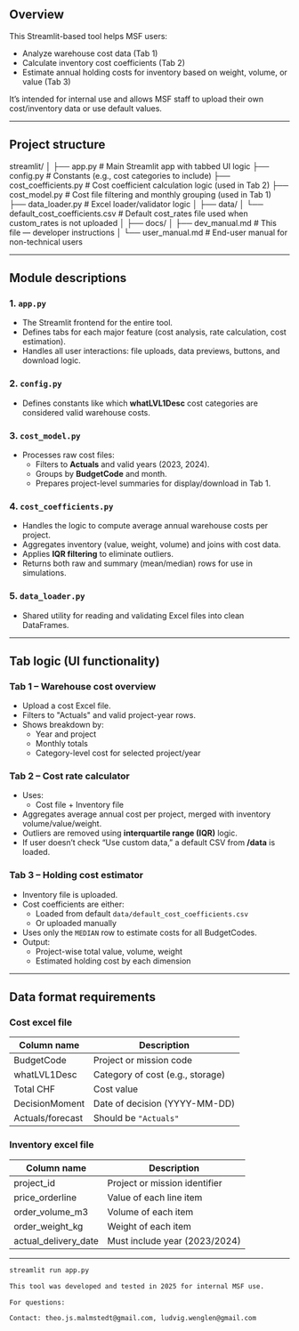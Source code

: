 

## Overview

This Streamlit-based tool helps MSF users:
- Analyze warehouse cost data (Tab 1)
- Calculate inventory cost coefficients (Tab 2)
- Estimate annual holding costs for inventory based on weight, volume, or value (Tab 3)

It’s intended for internal use and allows MSF staff to upload their own cost/inventory data or use default values.

---

##  Project structure

streamlit/
│
├── app.py # Main Streamlit app with tabbed UI logic
├── config.py # Constants (e.g., cost categories to include)
├── cost_coefficients.py # Cost coefficient calculation logic (used in Tab 2)
├── cost_model.py # Cost file filtering and monthly grouping (used in Tab 1)
├── data_loader.py # Excel loader/validator logic
│
├── data/
│ └── default_cost_coefficients.csv # Default cost_rates file used when custom_rates is not uploaded
│
├── docs/
│ ├── dev_manual.md # This file — developer instructions
│ └── user_manual.md # End-user manual for non-technical users



---

## Module descriptions

### 1. `app.py`
- The Streamlit frontend for the entire tool.
- Defines tabs for each major feature (cost analysis, rate calculation, cost estimation).
- Handles all user interactions: file uploads, data previews, buttons, and download logic.

### 2. `config.py`
- Defines constants like which **whatLVL1Desc** cost categories are considered valid warehouse costs.

### 3. `cost_model.py`
- Processes raw cost files:
  - Filters to **Actuals** and valid years (2023, 2024).
  - Groups by **BudgetCode** and month.
  - Prepares project-level summaries for display/download in Tab 1.

### 4. `cost_coefficients.py`
- Handles the logic to compute average annual warehouse costs per project.
- Aggregates inventory (value, weight, volume) and joins with cost data.
- Applies **IQR filtering** to eliminate outliers.
- Returns both raw and summary (mean/median) rows for use in simulations.

### 5. `data_loader.py`
- Shared utility for reading and validating Excel files into clean DataFrames.

---

## Tab logic (UI functionality)

### Tab 1 – **Warehouse cost overview**
- Upload a cost Excel file.
- Filters to "Actuals" and valid project-year rows.
- Shows breakdown by:
  - Year and project
  - Monthly totals
  - Category-level cost for selected project/year

### Tab 2 – **Cost rate calculator**
- Uses:
  - Cost file + Inventory file
- Aggregates average annual cost per project, merged with inventory volume/value/weight.
- Outliers are removed using **interquartile range (IQR)** logic.
- If user doesn’t check “Use custom data,” a default CSV from **/data** is loaded.

### Tab 3 – **Holding cost estimator**
- Inventory file is uploaded.
- Cost coefficients are either:
  - Loaded from default `data/default_cost_coefficients.csv`
  - Or uploaded manually
- Uses only the `MEDIAN` row to estimate costs for all BudgetCodes.
- Output:
  - Project-wise total value, volume, weight
  - Estimated holding cost by each dimension

---

## Data format requirements

### Cost excel file
| Column name        | Description                       |
|--------------------|------------------------------------|
| BudgetCode         | Project or mission code            |
| whatLVL1Desc       | Category of cost (e.g., storage)   |
| Total CHF          | Cost value                         |
| DecisionMoment     | Date of decision (YYYY-MM-DD)      |
| Actuals/forecast   | Should be `"Actuals"`              |

### Inventory excel file
| Column name         | Description                       |
|---------------------|------------------------------------|
| project_id          | Project or mission identifier     |
| price_orderline     | Value of each line item           |
| order_volume_m3     | Volume of each item               |
| order_weight_kg     | Weight of each item               |
| actual_delivery_date| Must include year (2023/2024)     |

---

```bash
streamlit run app.py

This tool was developed and tested in 2025 for internal MSF use.

For questions:

Contact: theo.js.malmstedt@gmail.com, ludvig.wenglen@gmail.com